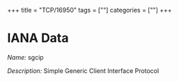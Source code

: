 +++
title = "TCP/16950"
tags = [""]
categories = [""]
+++

# IANA Data

_Name:_ sgcip

_Description:_ Simple Generic Client Interface Protocol

